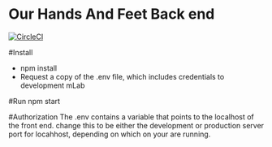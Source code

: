 # Our Hands And Feet Back end
[![CircleCI](https://circleci.com/gh/UltimatePromotions/OurHandsAndFeetBackend.svg?style=svg)](https://circleci.com/gh/UltimatePromotions/OurHandsAndFeetBackend)

#Install
- npm install
- Request a copy of the .env file, which includes credentials to development mLab

#Run
npm start


#Authorization
The .env contains a variable that points to the localhost of the front end.
change this to be either the development or production server port for locahhost, depending on which on your are running.
